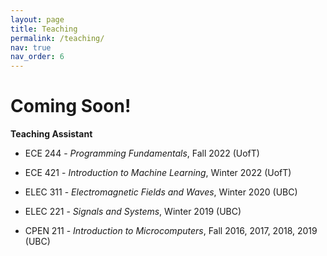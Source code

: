 ```yaml
---
layout: page
title: Teaching
permalink: /teaching/
nav: true
nav_order: 6
---
```


# Coming Soon!

**Teaching Assistant**

- ECE 244 - *Programming Fundamentals*, Fall 2022 (UofT) 

- ECE 421 - *Introduction to Machine Learning*, Winter 2022 (UofT) 

- ELEC 311 - *Electromagnetic Fields and Waves*, Winter 2020 (UBC) 

- ELEC 221 - *Signals and Systems*, Winter 2019 (UBC) 

- CPEN 211 - *Introduction to Microcomputers*, Fall 2016, 2017, 2018, 2019 (UBC) 